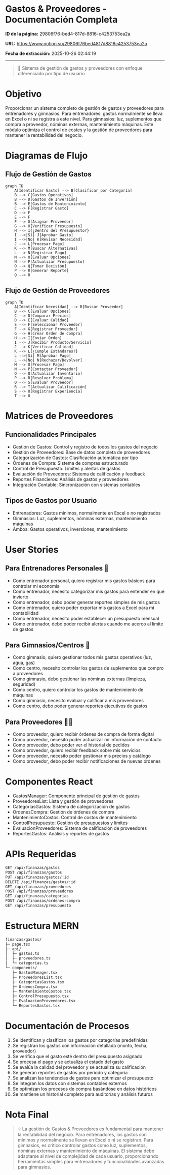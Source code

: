 # Gastos & Proveedores - Documentación Completa

**ID de la página:** 29806f76-bed4-817d-8816-c4253753ea2a

**URL:** https://www.notion.so/29806f76bed4817d8816c4253753ea2a

**Fecha de extracción:** 2025-10-26 02:44:19

---

> 💸 Sistema de gestión de gastos y proveedores con enfoque diferenciado por tipo de usuario

# Objetivo

Proporcionar un sistema completo de gestión de gastos y proveedores para entrenadores y gimnasios. Para entrenadores: gastos normalmente se lleva en Excel o ni se registra a este nivel. Para gimnasios: luz, suplementos que compra a proveedor, nóminas externas, mantenimiento máquinas. Este módulo optimiza el control de costes y la gestión de proveedores para mantener la rentabilidad del negocio.

# Diagramas de Flujo

## Flujo de Gestión de Gastos

```mermaid
graph TD
    A[Identificar Gasto] --> B[Clasificar por Categoría]
    B --> C[Gastos Operativos]
    B --> D[Gastos de Inversión]
    B --> E[Gastos de Mantenimiento]
    C --> F[Registrar Gasto]
    D --> F
    E --> F
    F --> G[Asignar Proveedor]
    G --> H[Verificar Presupuesto]
    H --> I{¿Dentro del Presupuesto?}
    I -->|Sí| J[Aprobar Gasto]
    I -->|No| K[Revisar Necesidad]
    J --> L[Procesar Pago]
    K --> M[Buscar Alternativas]
    L --> N[Registrar Pago]
    M --> O[Evaluar Opciones]
    N --> P[Actualizar Presupuesto]
    O --> Q[Tomar Decisión]
    P --> R[Generar Reporte]
    Q --> R
```

## Flujo de Gestión de Proveedores

```mermaid
graph TD
    A[Identificar Necesidad] --> B[Buscar Proveedor]
    B --> C[Evaluar Opciones]
    C --> D[Comparar Precios]
    D --> E[Evaluar Calidad]
    E --> F[Seleccionar Proveedor]
    F --> G[Registrar Proveedor]
    G --> H[Crear Orden de Compra]
    H --> I[Enviar Orden]
    I --> J[Recibir Producto/Servicio]
    J --> K[Verificar Calidad]
    K --> L{¿Cumple Estándares?}
    L -->|Sí| M[Aprobar Pago]
    L -->|No| N[Rechazar/Devolver]
    M --> O[Procesar Pago]
    N --> P[Contactar Proveedor]
    O --> Q[Actualizar Inventario]
    P --> R[Resolver Problema]
    Q --> S[Evaluar Proveedor]
    R --> T[Actualizar Calificación]
    S --> U[Registrar Experiencia]
    T --> U
```

# Matrices de Proveedores

## Funcionalidades Principales

- Gestión de Gastos: Control y registro de todos los gastos del negocio
- Gestión de Proveedores: Base de datos completa de proveedores
- Categorización de Gastos: Clasificación automática por tipo
- Órdenes de Compra: Sistema de compras estructurado
- Control de Presupuesto: Límites y alertas de gastos
- Evaluación de Proveedores: Sistema de calificación y feedback
- Reportes Financieros: Análisis de gastos y proveedores
- Integración Contable: Sincronización con sistemas contables
## Tipos de Gastos por Usuario

- Entrenadores: Gastos mínimos, normalmente en Excel o no registrados
- Gimnasios: Luz, suplementos, nóminas externas, mantenimiento máquinas
- Ambos: Gastos operativos, inversiones, mantenimiento
# User Stories

## Para Entrenadores Personales 🧍

- Como entrenador personal, quiero registrar mis gastos básicos para controlar mi economía
- Como entrenador, necesito categorizar mis gastos para entender en qué invierto
- Como entrenador, debo poder generar reportes simples de mis gastos
- Como entrenador, quiero poder exportar mis gastos a Excel para mi contabilidad
- Como entrenador, necesito poder establecer un presupuesto mensual
- Como entrenador, debo poder recibir alertas cuando me acerco al límite de gastos
## Para Gimnasios/Centros 🏢

- Como gimnasio, quiero gestionar todos mis gastos operativos (luz, agua, gas)
- Como centro, necesito controlar los gastos de suplementos que compro a proveedores
- Como gimnasio, debo gestionar las nóminas externas (limpieza, seguridad)
- Como centro, quiero controlar los gastos de mantenimiento de máquinas
- Como gimnasio, necesito evaluar y calificar a mis proveedores
- Como centro, debo poder generar reportes ejecutivos de gastos
## Para Proveedores 👨‍💼

- Como proveedor, quiero recibir órdenes de compra de forma digital
- Como proveedor, necesito poder actualizar mi información de contacto
- Como proveedor, debo poder ver el historial de pedidos
- Como proveedor, quiero recibir feedback sobre mis servicios
- Como proveedor, necesito poder gestionar mis precios y catálogo
- Como proveedor, debo poder recibir notificaciones de nuevas órdenes
# Componentes React

- GastosManager: Componente principal de gestión de gastos
- ProveedoresList: Lista y gestión de proveedores
- CategoriasGastos: Sistema de categorización de gastos
- OrdenesCompra: Gestión de órdenes de compra
- MantenimientoCostos: Control de costos de mantenimiento
- ControlPresupuesto: Gestión de presupuestos y límites
- EvaluacionProveedores: Sistema de calificación de proveedores
- ReportesGastos: Análisis y reportes de gastos
# APIs Requeridas

```bash
GET /api/finanzas/gastos
POST /api/finanzas/gastos
PUT /api/finanzas/gastos/:id
DELETE /api/finanzas/gastos/:id
GET /api/finanzas/proveedores
POST /api/finanzas/proveedores
GET /api/finanzas/categorias
POST /api/finanzas/ordenes-compra
GET /api/finanzas/presupuesto
```

# Estructura MERN

```bash
finanzas/gastos/
├─ page.tsx
├─ api/
│  ├─ gastos.ts
│  ├─ proveedores.ts
│  └─ categorias.ts
└─ components/
   ├─ GastosManager.tsx
   ├─ ProveedoresList.tsx
   ├─ CategoriasGastos.tsx
   ├─ OrdenesCompra.tsx
   ├─ MantenimientoCostos.tsx
   ├─ ControlPresupuesto.tsx
   ├─ EvaluacionProveedores.tsx
   └─ ReportesGastos.tsx
```

# Documentación de Procesos

1. Se identifican y clasifican los gastos por categorías predefinidas
1. Se registran los gastos con información detallada (monto, fecha, proveedor)
1. Se verifica que el gasto esté dentro del presupuesto asignado
1. Se procesa el pago y se actualiza el estado del gasto
1. Se evalúa la calidad del proveedor y se actualiza su calificación
1. Se generan reportes de gastos por período y categoría
1. Se analizan las tendencias de gastos para optimizar el presupuesto
1. Se integran los datos con sistemas contables externos
1. Se optimizan los procesos de compra basándose en datos históricos
1. Se mantiene un historial completo para auditorías y análisis futuros
# Nota Final

> 💡 La gestión de Gastos & Proveedores es fundamental para mantener la rentabilidad del negocio. Para entrenadores, los gastos son mínimos y normalmente se llevan en Excel o ni se registran. Para gimnasios, es crítico controlar gastos como luz, suplementos, nóminas externas y mantenimiento de máquinas. El sistema debe adaptarse al nivel de complejidad de cada usuario, proporcionando herramientas simples para entrenadores y funcionalidades avanzadas para gimnasios.

